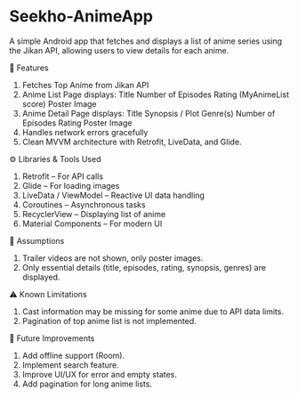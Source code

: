 # Seekho-AnimeApp

A simple Android app that fetches and displays a list of anime series using the Jikan API, allowing users to view details for each anime.


📌 Features

1. Fetches Top Anime from Jikan API
2. Anime List Page displays:
  Title
  Number of Episodes
  Rating (MyAnimeList score)
  Poster Image
3. Anime Detail Page displays:
  Title
  Synopsis / Plot
  Genre(s)
  Number of Episodes
  Rating
  Poster Image
4. Handles network errors gracefully
5. Clean MVVM architecture with Retrofit, LiveData, and Glide.


⚙️ Libraries & Tools Used

1. Retrofit – For API calls
2. Glide – For loading images
3. LiveData / ViewModel – Reactive UI data handling
4. Coroutines – Asynchronous tasks
5. RecyclerView – Displaying list of anime
6. Material Components – For modern UI


📝 Assumptions

1. Trailer videos are not shown, only poster images.
2. Only essential details (title, episodes, rating, synopsis, genres) are displayed.


⚠️ Known Limitations

1. Cast information may be missing for some anime due to API data limits.
2. Pagination of top anime list is not implemented.


🧩 Future Improvements

1. Add offline support (Room).
2. Implement search feature.
3. Improve UI/UX for error and empty states.
4. Add pagination for long anime lists.
